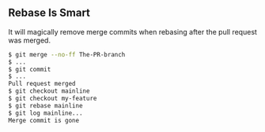 ## Rebase Is Smart

It will magically remove merge commits when rebasing after the pull request was merged.

```bash
$ git merge --no-ff The-PR-branch
$ ...
$ git commit
$ ...
Pull request merged
$ git checkout mainline
$ git checkout my-feature
$ git rebase mainline
$ git log mainline...
Merge commit is gone
```
